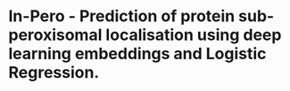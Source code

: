 # In-Pero - Prediction of protein sub-peroxisomal localisation using deep learning embeddings and Logistic Regression.

